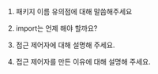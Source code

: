 1. 패키지 이름 유의점에 대해 말씀해주세요

2. import는 언제 해야 할까요?

3. 접근 제어자에 대해 설명해 주세요.

4. 접근 제어자를 만든 이유에 대해 설명해 주세요.

